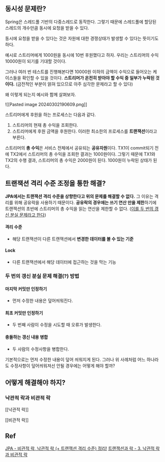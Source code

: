 ## 동시성 문제란?

Spring은 스레드풀 기반의 다중스레드로 동작한다.
그렇기 때문에 스레드풀에 할당된 스레드의 개수만큼 동시에 요청을 받을 수 있다.

동시에 요청을 받을 수 있다는 것은 자원에 대한 경쟁상태가 발생할 수 있다는 뜻이기도 하다.

예시로 스트리머에게 1000원을 동시에 10번 후원했다고 하자.
우리는 스트리머의 수익 10000원이 되기를 기대할 것이다.

그러나 여러 번 테스트를 진행해본다면 10000원 이하의 금액이 수익으로 들어오는 케이스들을 확인할 수 있을 것이다.
**스트리머가 온전히 받아야 할 수익 중 일부가 누락된 것이다.** 
(금전적인 부분이 얽혀 있으므로 아주 심각한 문제라고 할 수 있다)

왜 이렇게 되는지 예시와 함께 살펴보자.

![[Pasted image 20240302190609.png]]

스트리머에게 후원을 하는 프로세스는 다음과 같다.
1. 스트리머의 현재 총 수익을 조회한다.
2. 스트리머에게 후원 금액을 후원한다.
이러한 최소한의 프로세스를 **트랜잭션**이라고 부른다.

스트리머의 **총 수익**은 서비스 전체에서 공유되는 **공유자원**이다.
TX1이 commit되기 전에 TX2에서 스트리머의 총 수익을 조회한 결과는 1000원이다.
그렇기 때문에 TX1와 TX2의 수행 결과, 스트리머의 총 수익은 2000원이 된다.
1000원이 누락된 상태가 된다.


## 트랜잭션 격리 수준 조정을 통한 해결?

**JPA에서는 트랜잭션 격리 수준을 상향한다고 위의 문제를 해결할 수 없다.**
그 이유는 격리를 위해 공유락을 사용하기 때문이다.
**공유락의 경우에는 쓰기 연산 만을 제한**하기에 트랜잭션의 초반에 스트리머의 총 수익을 읽는 연산을 제한할 수 없다. ([이를 두 번의 갱신 분실 문제라고 한다](https://velog.io/@on5949/JPA-%ED%8A%B8%EB%9E%9C%EC%9E%AD%EC%85%98%EA%B3%BC-%EB%9D%BD-3.-%EB%82%99%EA%B4%80%EC%A0%81-%EB%9D%BD%EA%B3%BC-%EB%B9%84%EA%B4%80%EC%A0%81-%EB%9D%BD))
#### 격리 수준
- 해당 트랜잭션이 다른 트랜잭션에서 **변경한 데이터를 볼 수 있는 기준**
#### Lock
- 다른 트랜잭션에서 해당 데이터에 접근하는 것을 막는 기능

### 두 번의 갱신 분실 문제 해결(?) 방법

#### 마지막 커밋만 인정하기
- 먼저 수정한 내용은 덮어씌워진다.
#### 최초 커밋만 인정하기
- 두 번째 사람이 수정을 시도할 때 오류가 발생한다.
#### 충돌하는 갱신 내용 병합
- 두 사람의 수정사항을 병합한다.

기본적으로는 먼저 수정한 내용이 덮어 씌워지게 된다.
그러나 위 사례처럼 어느 하나라도 수정사항이 덮어씌워져선 안될 경우에는 어떻게 해야 할까?


## 어떻게 해결해야 하지?

### 낙관적 락과 비관적 락

[[낙관적 락]]

[[비관적 락]]


## Ref

[JPA - 비관적 락, 낙관적 락 (+ 트랜잭션 격리 수준) 정리!](https://jaehoney.tistory.com/159)
[트랜잭션과 락 - 3. 낙관적 락과 비관적 락](https://velog.io/@on5949/JPA-%ED%8A%B8%EB%9E%9C%EC%9E%AD%EC%85%98%EA%B3%BC-%EB%9D%BD-3.-%EB%82%99%EA%B4%80%EC%A0%81-%EB%9D%BD%EA%B3%BC-%EB%B9%84%EA%B4%80%EC%A0%81-%EB%9D%BD)